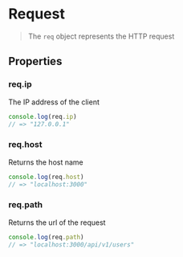 # Request

> The `req` object represents the HTTP request

## Properties

### req.ip
The IP address of the client
```javascript
console.log(req.ip)
// => "127.0.0.1"
```

### req.host
Returns the host name
```javascript
console.log(req.host)
// => "localhost:3000"
```

### req.path
Returns the url of the request
```javascript
console.log(req.path)
// => "localhost:3000/api/v1/users"
```